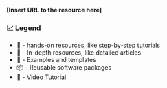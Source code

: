 **[Insert URL to the resource here]**

### :chart_with_upwards_trend: Legend

- :hammer: - hands-on resources, like step-by-step tutorials
- :open_book: - In-depth resources, like detailed articles
- :eyes: - Examples and templates
- :package: - Reusable software packages
- :movie_camera: - Video Tutorial
